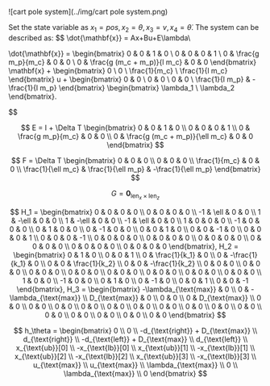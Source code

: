![cart pole system](../img/cart pole system.png)

Set the state variable as $x_1 = pos, x_2 = \theta, x_3 = v, x_4 = \dot \theta$. The system can be described as:
$$
\dot{\mathbf{x}} = Ax+Bu+E\lambda\\

\dot{\mathbf{x}} = 
\begin{bmatrix}
0 & 0 & 1 & 0 \\
0 & 0 & 0 & 1 \\
0 & \frac{g m_p}{m_c} & 0 & 0 \\
0 & \frac{g (m_c + m_p)}{l m_c} & 0 & 0
\end{bmatrix}
\mathbf{x}
+
\begin{bmatrix}
0 \\
0 \\
\frac{1}{m_c} \\
\frac{1}{l m_c}
\end{bmatrix}
u
+
\begin{bmatrix}
0 & 0 \\
0 & 0 \\
0 & 0 \\
\frac{1}{l m_p} & -\frac{1}{l m_p}
\end{bmatrix}
\begin{bmatrix}
\lambda_1 \\
\lambda_2
\end{bmatrix}.

$$

$$
E = I + \Delta T \begin{bmatrix}
0 & 0 & 1 & 0 \\
0 & 0 & 0 & 1 \\
0 & \frac{g m_p}{m_c} & 0 & 0 \\
0 & \frac{g (m_c + m_p)}{\ell m_c} & 0 & 0
\end{bmatrix}
$$

$$
F = \Delta T \begin{bmatrix}
0 & 0 & 0 \\
0 & 0 & 0 \\
\frac{1}{m_c} & 0 & 0 \\
\frac{1}{\ell m_c} & \frac{1}{\ell m_p} & -\frac{1}{\ell m_p}
\end{bmatrix}
$$

$$
G = \mathbf{0}_{\text{len}_x \times \text{len}_z}
$$

$$
H_1 = \begin{bmatrix}
0 & 0 & 0 & 0 \\
0 & 0 & 0 & 0 \\
-1 & \ell & 0 & 0 \\
1 & -\ell & 0 & 0 \\
1 & -\ell & 0 & 0 \\
-1 & \ell & 0 & 0 \\
1 & 0 & 0 & 0 \\
-1 & 0 & 0 & 0 \\
0 & 1 & 0 & 0 \\
0 & -1 & 0 & 0 \\
0 & 0 & 1 & 0 \\
0 & 0 & -1 & 0 \\
0 & 0 & 0 & 1 \\
0 & 0 & 0 & -1 \\
0 & 0 & 0 & 0 \\
0 & 0 & 0 & 0 \\
0 & 0 & 0 & 0 \\
0 & 0 & 0 & 0 \\
0 & 0 & 0 & 0 \\
0 & 0 & 0 & 0
\end{bmatrix},
H_2 = \begin{bmatrix}
0 & 1 & 0 \\
0 & 0 & 1 \\
0 & \frac{1}{k_1} & 0 \\
0 & -\frac{1}{k_1} & 0 \\
0 & 0 & \frac{1}{k_2} \\
0 & 0 & -\frac{1}{k_2} \\
0 & 0 & 0 \\
0 & 0 & 0 \\
0 & 0 & 0 \\
0 & 0 & 0 \\
0 & 0 & 0 \\
0 & 0 & 0 \\
0 & 0 & 0 \\
0 & 0 & 0 \\
1 & 0 & 0 \\
-1 & 0 & 0 \\
0 & 1 & 0 \\
0 & -1 & 0 \\
0 & 0 & 1 \\
0 & 0 & -1
\end{bmatrix},
H_3 = \begin{bmatrix}
-\lambda_{\text{max}} & 0 \\
0 & -\lambda_{\text{max}} \\
D_{\text{max}} & 0 \\
0 & 0 \\
0 & D_{\text{max}} \\
0 & 0 \\
0 & 0 \\
0 & 0 \\
0 & 0 \\
0 & 0 \\
0 & 0 \\
0 & 0 \\
0 & 0 \\
0 & 0 \\
0 & 0 \\
0 & 0 \\
0 & 0 \\
0 & 0 \\
0 & 0 \\
0 & 0
\end{bmatrix}
$$

$$
h_\theta = \begin{bmatrix}
0 \\
0 \\
-d_{\text{right}} + D_{\text{max}} \\
d_{\text{right}} \\
-d_{\text{left}} + D_{\text{max}} \\
d_{\text{left}} \\
x_{\text{ub}}[0] \\
-x_{\text{lb}}[0] \\
x_{\text{ub}}[1] \\
-x_{\text{lb}}[1] \\
x_{\text{ub}}[2] \\
-x_{\text{lb}}[2] \\
x_{\text{ub}}[3] \\
-x_{\text{lb}}[3] \\
u_{\text{max}} \\
u_{\text{max}} \\
\lambda_{\text{max}} \\
0 \\
\lambda_{\text{max}} \\
0
\end{bmatrix}
$$

